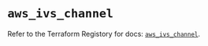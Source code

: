 # `aws_ivs_channel`

Refer to the Terraform Registory for docs: [`aws_ivs_channel`](https://registry.terraform.io/providers/hashicorp/aws/5.5.0/docs/resources/ivs_channel).
